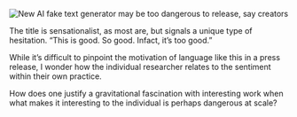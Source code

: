 ![New AI fake text generator may be too dangerous to release, say creators](https://www.theguardian.com/technology/2019/feb/14/elon-musk-backed-ai-writes-convincing-news-fiction)

The title is sensationalist, as most are, but signals a unique type of hesitation. “This is good. So good. Infact, it’s too good.”

While it’s difficult to pinpoint the motivation of language like this in a press release, I wonder how the individual researcher relates to the sentiment within their own practice.

How does one justify a gravitational fascination with interesting work when what makes it interesting to the individual is perhaps dangerous at scale?